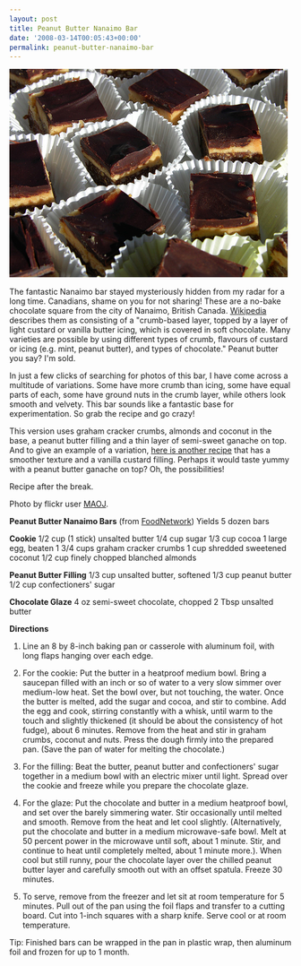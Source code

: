 ```yaml
---
layout: post
title: Peanut Butter Nanaimo Bar
date: '2008-03-14T00:05:43+00:00'
permalink: peanut-butter-nanaimo-bar
---
```

<a href="http://www.flickr.com/photos/maojlehman/2119006896/"><img src='images/uploads/2008/03/nanaimo.jpg' alt='nanaimo' /></a>

The fantastic Nanaimo bar stayed mysteriously hidden from my radar for a long time. Canadians, shame on you for not sharing! These are a no-bake chocolate square from the city of Nanaimo, British Canada. <a href="http://en.wikipedia.org/wiki/Nanaimo_bar">Wikipedia</a> describes them as consisting of a "crumb-based layer, topped by a layer of light custard or vanilla butter icing, which is covered in soft chocolate. Many varieties are possible by using different types of crumb, flavours of custard or icing (e.g. mint, peanut butter), and types of chocolate." Peanut butter you say? I'm sold.

In just a few clicks of searching for photos of this bar, I have come across a multitude of variations. Some have more crumb than icing, some have equal parts of each, some have ground nuts in the crumb layer, while others look smooth and velvety. This bar sounds like a fantastic base for experimentation. So grab the recipe and go crazy!

This version uses graham cracker crumbs, almonds and coconut in the base, a peanut butter filling and a thin layer of semi-sweet ganache on top. And to give an example of a variation, <a href="http://www.domesticgoddess.ca/recipes.php?recipe=10094">here is another recipe</a> that has a smoother texture and a vanilla custard filling. Perhaps it would taste yummy with a peanut butter ganache on top? Oh, the possibilities!

Recipe after the break. 

Photo by flickr user <a href="http://www.flickr.com/photos/maojlehman/">MAOJ</a>.

<!--more-->

<strong>Peanut Butter Nanaimo Bars</strong> (from <a href="http://www.foodnetwork.com/food/recipes/recipe/0,,FOOD_9936_37295,00.html">FoodNetwork</a>)
Yields 5 dozen bars

<strong>Cookie</strong>
1/2 cup (1 stick) unsalted butter 
1/4 cup sugar 
1/3 cup cocoa 
1 large egg, beaten 
1 3/4 cups graham cracker crumbs 
1 cup shredded sweetened coconut 
1/2 cup finely chopped blanched almonds

<strong>Peanut Butter Filling</strong>
1/3 cup unsalted butter, softened 
1/3 cup peanut butter 
1/2 cup confectioners' sugar

<strong>Chocolate Glaze</strong> 
4 oz semi-sweet chocolate, chopped 
2 Tbsp unsalted butter

<strong>Directions</strong>
1. Line an 8 by 8-inch baking pan or casserole with aluminum foil, with long flaps hanging over each edge.

2. For the cookie: Put the butter in a heatproof medium bowl. Bring a saucepan filled with an inch or so of water to a very slow simmer over medium-low heat. Set the bowl over, but not touching, the water. Once the butter is melted, add the sugar and cocoa, and stir to combine. Add the egg and cook, stirring constantly with a whisk, until warm to the touch and slightly thickened (it should be about the consistency of hot fudge), about 6 minutes. Remove from the heat and stir in graham crumbs, coconut and nuts. Press the dough firmly into the prepared pan. (Save the pan of water for melting the chocolate.)

3. For the filling: Beat the butter, peanut butter and confectioners' sugar together in a medium bowl with an electric mixer until light. Spread over the cookie and freeze while you prepare the chocolate glaze.

4. For the glaze: Put the chocolate and butter in a medium heatproof bowl, and set over the barely simmering water. Stir occasionally until melted and smooth. Remove from the heat and let cool slightly. (Alternatively, put the chocolate and butter in a medium microwave-safe bowl. Melt at 50 percent power in the microwave until soft, about 1 minute. Stir, and continue to heat until completely melted, about 1 minute more.). When cool but still runny, pour the chocolate layer over the chilled peanut butter layer and carefully smooth out with an offset spatula. Freeze 30 minutes.

5. To serve, remove from the freezer and let sit at room temperature for 5 minutes. Pull out of the pan using the foil flaps and transfer to a cutting board. Cut into 1-inch squares with a sharp knife. Serve cool or at room temperature.

Tip: Finished bars can be wrapped in the pan in plastic wrap, then aluminum foil and frozen for up to 1 month.

